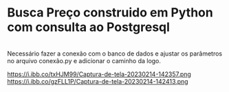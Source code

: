 # Busca Preço construido em Python com consulta ao Postgresql

<br/>
Necessário fazer a conexão com o banco de dados e ajustar os parâmetros no arquivo conexão.py e adicionar o caminho da logo.

https://i.ibb.co/txHJM99/Captura-de-tela-20230214-142357.png<br/>
https://i.ibb.co/gzFLL1P/Captura-de-tela-20230214-142413.png
<br/>
